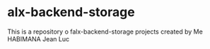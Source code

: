 # alx-backend-storage
This is a repository o falx-backend-storage projects created by Me HABIMANA Jean Luc 
